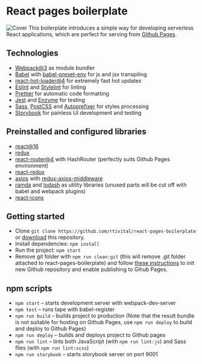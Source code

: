 # React pages boilerplate

![Cover](cover.png)
This boilerplate introduces a simple way for developing serverless React applications, which are perfect for serving from [Github Pages](https://pages.github.com/).

## Technologies

* [Webpack@3](https://webpack.github.io/) as module bundler
* [Babel](https://babeljs.io/) with [babel-preset-env](https://babeljs.io/docs/plugins/preset-env/) for js and jsx transpiling
* [react-hot-loader@4](https://github.com/gaearon/react-hot-loader) for extremely fast hot updates
* [Eslint](http://eslint.org/) and [Stylelint](http://stylelint.io/) for linting
* [Prettier](https://prettier.io/) for automatic code formatting
* [Jest](https://facebook.github.io/jest/) and [Enzyme](http://airbnb.io/enzyme/) for testing
* [Sass](http://sass-lang.com/), [PostCSS](http://postcss.org/) and [Autoprefixer](https://github.com/postcss/autoprefixer) for styles processing
* [Storybook](https://storybook.js.org/) for painless UI development and testing

## Preinstalled and configured libraries

* [react@16](https://github.com/facebook/react)
* [redux](https://github.com/reactjs/redux)
* [react-router@4](https://github.com/ReactTraining/react-router) with HashRouter (perfectly suits Github Pages environment)
* [react-redux](https://github.com/reactjs/react-redux)
* [axios](https://github.com/mzabriskie/axios) with [redux-axios-middleware](https://github.com/svrcekmichal/redux-axios-middleware)
* [ramda](http://ramdajs.com/) and [lodash](https://lodash.com/) as utility libraries (unused parts will be cut off with babel and webpack plugins)
* [react-icons](https://gorangajic.github.io/react-icons/)

## Getting started

* Clone `git clone https://github.com/rtivital/react-pages-boilerplate` or [download](https://github.com/rtivital/react-pages-boilerplate/archive/master.zip) this repository.
* Install dependencies: `npm install`
* Run the project: `npm start`
* Remove git folder with `npm run clean:git` (this will remove .git folder attached to react-pages-boilerplate) and follow [these instructions](https://help.github.com/articles/adding-an-existing-project-to-github-using-the-command-line/) to init new Github repository and enable publishing to Gihub Pages.

## npm scripts

* `npm start` – starts development server with webpack-dev-server
* `npm test` – runs tape with babel-register
* `npm run build` – builds project to production (Note that the result bundle is not suitable for hosting on Github Pages, use `npm run deploy` to build and deploy to Github Pages)
* `npm run deploy` – builds and deploys project to Github pages
* `npm run lint` – lints both JavaScript (with `npm run lint:js`) and Sass files (with `npm run lint:scss`)
* `npm run storybook` – starts storybook server on port 9001
